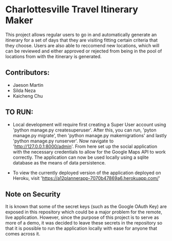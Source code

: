 # Charlottesville Travel Itinerary Maker 
This project allows regular users to go in and automatically generate an itinerary for a set of days that they are visiting fitting certain criteria that they choose. Users are also able to reccomend new locations, which will can be reviewed and either approved or rejected from being in the pool of locations from with the itinerary is generated.

## Contributors:
- Jaeson Martin 
- Silda Neza 
- Kaicheng Chu

## TO RUN:
- Local development will require first creating a Super User account using 'python manage.py createsuperuser'. After this, you can run, 'pyton manage.py migrate', then 'python manage.py makemigrations' and lastly 'python manage.py runserver'. Now navigate to 'http://127.0.0.1:8000/admin'. From here set up the social application with the necessary credentials to allow for the Google Maps API to work correctly. The application can now be used locally using a sqlite database as the means of data persistence.


- To view the currently deployed version of the application deployed on Heroku, visit 'https://a12plannerapp-7070b47869a6.herokuapp.com/'


## Note on Security
It is known that some of the secret keys (such as the Google OAuth Key) are exposed in this repository which could be a major problem for the remote, live application. However, since the purpose of this project is to serve as more of a demo, it was decided to leave these secrets in the repository so that it is possible to run the application locally with ease for anyone that comes across it. 
